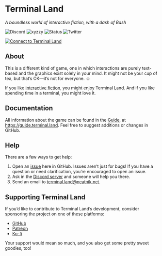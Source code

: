 # Terminal Land

_A boundless world of interactive fiction, with a dash of Bash_

![Discord](https://img.shields.io/discord/559114885083037717) ![xyzzy](https://img.shields.io/badge/xyzzy-compliant-brightgreen) ![Status](https://img.shields.io/uptimerobot/status/m785814565-dfdfd593481abf0ab1721eee) ![Twitter](https://img.shields.io/twitter/follow/neatnikllc?label=Follow&style=social)

<a href="https://terminal.land"><img alt="Connect to Terminal Land" src="https://terminal.land/meta/svg/banner.svg?v=3"></a>

## About

This is a different kind of game, one in which interactions are purely text-based and the graphics exist solely in your mind. It might not be your cup of tea, but that’s OK—it’s not for everyone. ☺️

If you like [interactive fiction](https://en.wikipedia.org/wiki/Interactive_fiction), you might enjoy Terminal Land. And if you like spending time in a terminal, you might love it.

## Documentation

All information about the game can be found in the [Guide](https://guide.terminal.land), at https://guide.terminal.land. Feel free to suggest additions or changes in GitHub.

## Help

There are a few ways to get help:

1. Open an [issue](https://github.com/neatnik/terminal.land/issues) here in GitHub. Issues aren’t just for bugs! If you have a question or need clarification, you’re encouraged to open an issue.
2. Ask in the [Discord server](https://discord.gg/m7aqjBq) and someone will help you there.
3. Send an email to [terminal.land@neatnik.net](mailto:terminal.land@neatnik.net).

## Supporting Terminal Land

If you’d like to contribute to Terminal Land’s development, consider sponsoring the project on one of these platforms:

* [GitHub](https://github.com/sponsors/neatnik)
* [Patreon](https://patreon.com/neatnik)
* [Ko-fi](https://ko-fi.com/neatnik)

Your support would mean so much, and you also get some pretty sweet goodies, too!
